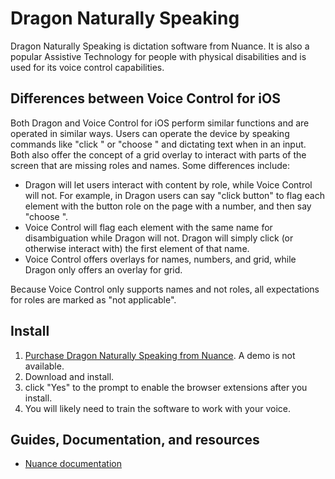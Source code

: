 # Dragon Naturally Speaking

Dragon Naturally Speaking is dictation software from Nuance. It is also a popular Assistive Technology for people with physical disabilities and is used for its voice control capabilities.

## Differences between Voice Control for iOS

Both Dragon and Voice Control for iOS perform similar functions and are operated in similar ways. Users can operate the device by speaking commands like "click <name>" or "choose <number>" and dictating text when in an input. Both also offer the concept of a grid overlay to interact with parts of the screen that are missing roles and names. Some differences include:

* Dragon will let users interact with content by role, while Voice Control will not. For example, in Dragon users can say "click button" to flag each element with the button role on the page with a number, and then say "choose <number>".
* Voice Control will flag each element with the same name for disambiguation while Dragon will not. Dragon will simply click (or otherwise interact with) the first element of that name. 
* Voice Control offers overlays for names, numbers, and grid, while Dragon only offers an overlay for grid.

Because Voice Control only supports names and not roles, all expectations for roles are marked as "not applicable".

## Install

1. [Purchase Dragon Naturally Speaking from Nuance](https://www.nuance.com/dragon.html). A demo is not available.
2. Download and install.
3. click "Yes" to the prompt to enable the browser extensions after you install.
4. You will likely need to train the software to work with your voice.

## Guides, Documentation, and resources

* [Nuance documentation](http://support.nuance.com/usersguides/?UsersGuidesProduct=naturallyspeaking)
